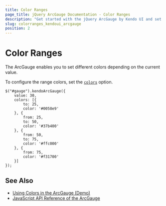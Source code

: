 ```yaml
---
title: Color Ranges
page_title: jQuery ArcGauge Documentation - Color Ranges
description: "Get started with the jQuery ArcGauge by Kendo UI and set different colors to the value ranges."
slug: colorranges_kendoui_arcgauge
position: 2
---
```


# Color Ranges

The ArcGauge enables you to set different colors depending on the current value.

To configure the range colors, set the [`colors`](/api/javascript/dataviz/ui/arcgauge/configuration/colors)  option.

    $("#gauge").kendoArcGauge({
        value: 30,
        colors: [{
            to: 25,
            color: '#0058e9'
        }, {
            from: 25,
            to: 50,
            color: '#37b400'
        }, {
            from: 50,
            to: 75,
            color: '#ffc000'
        }, {
            from: 75,
            color: '#f31700'
        }]
    });

## See Also

* [Using Colors in the ArcGauge (Demo)](https://demos.telerik.com/kendo-ui/arc-gauge/colors)
* [JavaScript API Reference of the ArcGauge](/api/javascript/dataviz/ui/arcgauge)
